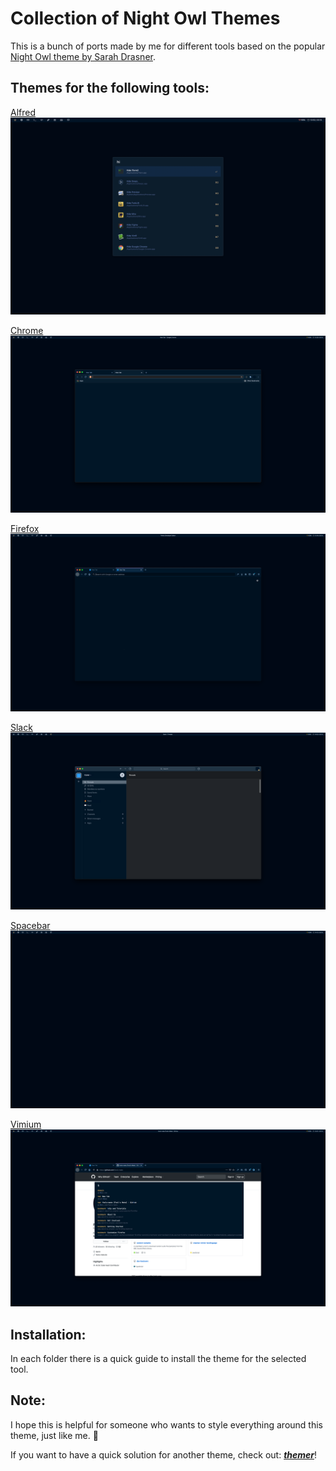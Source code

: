 # Collection of Night Owl Themes

This is a bunch of ports made by me for different tools based on the popular [Night Owl theme by Sarah Drasner](https://github.com/sdras/night-owl-vscode-theme).

## Themes for the following tools:
[Alfred](https://www.alfredapp.com)
![Alfred Screenshot](./alfred/alfred-screenshot.png)

[Chrome](https://www.google.com/chrome)
![Chrome Screenshot](./chrome/chrome-screenshot.png)

[Firefox](https://www.mozilla.org/en-US/firefox/new)
![Firefox Screenshot](./firefox/firefox-screenshot.png)

[Slack](https://slack.com)
![slack Screenshot](./slack/slack-screenshot.png)

[Spacebar](https://github.com/cmacrae/spacebar)
![spacebar Screenshot](./spacebar/spacebar-screenshot.png)

[Vimium](https://github.com/philc/vimium)
![Vimium Screenshot](./vimium/vimium-screenshot.png)

## Installation:

In each folder there is a quick guide to install the theme for the selected tool.

## Note:

I hope this is helpful for someone who wants to style everything around this theme, just like me. 🙂

If you want to have a quick solution for another theme, check out: ***[themer](https://github.com/mjswensen/themer)***!
